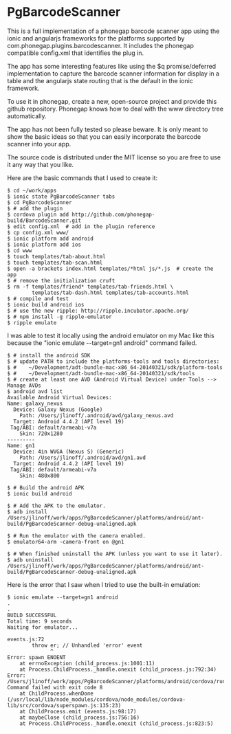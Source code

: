 PgBarcodeScanner
================

This is a full implementation of a phonegap barcode scanner app using the ionic and angularjs frameworks for the platforms supported by com.phonegap.plugins.barcodescanner. It includes the phonegap compatible config.xml that identifies the plug in.

The app has some interesting features like using the $q promise/deferred implementation to capture the barcode scanner information for display in a table and the angularjs state routing that is the default in the ionic framework.

To use it in phonegap, create a new, open-source project and provide this github repository. Phonegap knows how to deal with the www directory tree automatically.

The app has not been fully tested so please beware. It is only meant to show the basic ideas so that you can easily incorporate the barcode scanner into your app.

The source code is distributed under the MIT license so you are free to use it any way that you like.

Here are the basic commands that I used to create it:

    $ cd ~/work/apps
    $ ionic state PgBarcodeScanner tabs
    $ cd PgBarcodeScanner
    $ # add the plugin
    $ cordova plugin add http://github.com/phonegap-build/BarcodeScanner.git
    $ edit config.xml  # add in the plugin reference
    $ cp config.xml www/
    $ ionic platform add android
    $ ionic platform add ios
    $ cd www
    $ touch templates/tab-about.html
    $ touch templates/tab-scan.html
    $ open -a brackets index.html templates/*html js/*.js  # create the app
    $ # remove the initialization cruft
    $ rm -f templates/friend* templates/tab-friends.html \
            templates/tab-dash.html templates/tab-accounts.html
    $ # compile and test
    $ ionic build android ios
    $ # use the new ripple: http://ripple.incubator.apache.org/
    $ # npm install -g ripple-emulator
    $ ripple emulate
    
I was able to test it locally using the android emulator on my Mac like this because the "ionic emulate --target=gn1 android" command failed.

    $ # install the android SDK
    $ # update PATH to include the platforms-tools and tools directories:
    $ #    ~/Development/adt-bundle-mac-x86_64-20140321/sdk/platform-tools
    $ #    ~/Development/adt-bundle-mac-x86_64-20140321/sdk/tools
    $ # create at least one AVD (Android Virtual Device) under Tools --> Manage AVDs
    $ android avd list
    Available Android Virtual Devices:
    Name: galaxy_nexus
      Device: Galaxy Nexus (Google)
        Path: /Users/jlinoff/.android/avd/galaxy_nexus.avd
      Target: Android 4.4.2 (API level 19)
     Tag/ABI: default/armeabi-v7a
        Skin: 720x1280
    ---------
    Name: gn1
      Device: 4in WVGA (Nexus S) (Generic)
        Path: /Users/jlinoff/.android/avd/gn1.avd
      Target: Android 4.4.2 (API level 19)
     Tag/ABI: default/armeabi-v7a
        Skin: 480x800
        
    $ # Build the android APK
    $ ionic build android
    
    $ # Add the APK to the emulator.
    $ adb install /Users/jlinoff/work/apps/PgBarcodeScanner/platforms/android/ant-build/PgBarcodeScanner-debug-unaligned.apk
    
    $ # Run the emulator with the camera enabled.
    $ emulator64-arm -camera-front on @gn1
    
    $ # When finished uninstall the APK (unless you want to use it later).
    $ adb uninstall /Users/jlinoff/work/apps/PgBarcodeScanner/platforms/android/ant-build/PgBarcodeScanner-debug-unaligned.apk

Here is the error that I saw when I tried to use the built-in emulation:

    $ ionic emulate --target=gn1 android
    .
    .
    BUILD SUCCESSFUL
    Total time: 9 seconds
    Waiting for emulator...
    
    events.js:72
            throw er; // Unhandled 'error' event
                  ^
    Error: spawn ENOENT
        at errnoException (child_process.js:1001:11)
        at Process.ChildProcess._handle.onexit (child_process.js:792:34)
    Error: /Users/jlinoff/work/apps/PgBarcodeScanner/platforms/android/cordova/run: Command failed with exit code 8
        at ChildProcess.whenDone (/usr/local/lib/node_modules/cordova/node_modules/cordova-lib/src/cordova/superspawn.js:135:23)
        at ChildProcess.emit (events.js:98:17)
        at maybeClose (child_process.js:756:16)
        at Process.ChildProcess._handle.onexit (child_process.js:823:5)

